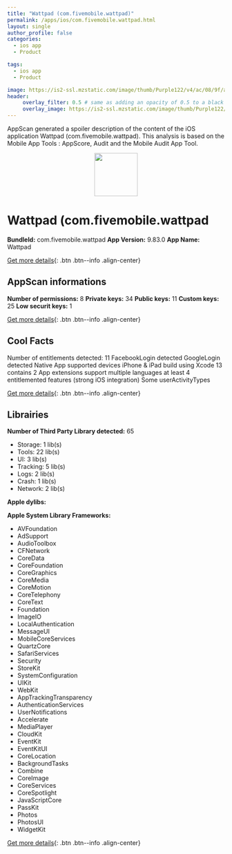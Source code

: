 ```yaml
---
title: "Wattpad (com.fivemobile.wattpad)"
permalink: /apps/ios/com.fivemobile.wattpad.html
layout: single
author_profile: false
categories: 
  - ios app 
  - Product 

tags: 
  - ios app 
  - Product 

image: https://is2-ssl.mzstatic.com/image/thumb/Purple122/v4/ac/08/9f/ac089f07-6073-40b3-2ec1-3c996d9a85dd/AppIcon-0-1x_U007emarketing-0-7-0-85-220.png/512x512bb.jpg
header: 
     overlay_filter: 0.5 # same as adding an opacity of 0.5 to a black background
     overlay_image: https://is2-ssl.mzstatic.com/image/thumb/Purple122/v4/ac/08/9f/ac089f07-6073-40b3-2ec1-3c996d9a85dd/AppIcon-0-1x_U007emarketing-0-7-0-85-220.png/512x512bb.jpg
---
```

AppScan generated a spoiler description of the content of the iOS application Wattpad (com.fivemobile.wattpad). This analysis is based on the Mobile App Tools : AppScore, Audit and the Mobile Audit App Tool.

  
  
<div style="text-align: center;"><img src="https://is2-ssl.mzstatic.com/image/thumb/Purple122/v4/ac/08/9f/ac089f07-6073-40b3-2ec1-3c996d9a85dd/AppIcon-0-1x_U007emarketing-0-7-0-85-220.png/512x512bb.jpg" width="100" height="100"></div>  
  
# Wattpad (com.fivemobile.wattpad

**BundleId:** com.fivemobile.wattpad
**App Version:** 9.83.0
**App Name:** Wattpad


[Get more details](/pricing.html){: .btn .btn--info .align-center}  
  
## AppScan informations 

**Number of permissions:** 8
**Private keys:** 34
**Public keys:** 11
**Custom keys:** 25
**Low securit keys:** 1
  
[Get more details](/pricing.html){: .btn .btn--info .align-center}

## Cool Facts

Number of entitlements detected: 11
FacebookLogin detected
GoogleLogin detected
Native App
supported devices iPhone & iPad
build using Xcode 13
contains 2 App extensions
support multiple languages
at least 4 entitlemented features (strong iOS integration)
Some userActivityTypes
  
[Get more details](/pricing.html){: .btn .btn--info .align-center}

## Librairies 
**Number of Third Party Library detected:** 65
- Storage: 1 lib(s)
- Tools: 22 lib(s)
- UI: 3 lib(s)
- Tracking: 5 lib(s)
- Logs: 2 lib(s)
- Crash: 1 lib(s)
- Network: 2 lib(s)

**Apple dylibs:**


**Apple System Library Frameworks:**
- AVFoundation
- AdSupport
- AudioToolbox
- CFNetwork
- CoreData
- CoreFoundation
- CoreGraphics
- CoreMedia
- CoreMotion
- CoreTelephony
- CoreText
- Foundation
- ImageIO
- LocalAuthentication
- MessageUI
- MobileCoreServices
- QuartzCore
- SafariServices
- Security
- StoreKit
- SystemConfiguration
- UIKit
- WebKit
- AppTrackingTransparency
- AuthenticationServices
- UserNotifications
- Accelerate
- MediaPlayer
- CloudKit
- EventKit
- EventKitUI
- CoreLocation
- BackgroundTasks
- Combine
- CoreImage
- CoreServices
- CoreSpotlight
- JavaScriptCore
- PassKit
- Photos
- PhotosUI
- WidgetKit


  
[Get more details](/pricing.html){: .btn .btn--info .align-center}

